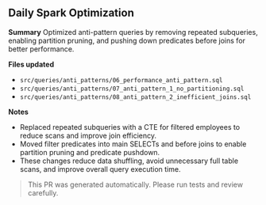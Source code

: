 ## Daily Spark Optimization

**Summary**
Optimized anti-pattern queries by removing repeated subqueries, enabling partition pruning, and pushing down predicates before joins for better performance.

**Files updated**
- `src/queries/anti_patterns/06_performance_anti_pattern.sql`
- `src/queries/anti_patterns/07_anti_pattern_1_no_partitioning.sql`
- `src/queries/anti_patterns/08_anti_pattern_2_inefficient_joins.sql`


**Notes**
- Replaced repeated subqueries with a CTE for filtered employees to reduce scans and improve join efficiency.
- Moved filter predicates into main SELECTs and before joins to enable partition pruning and predicate pushdown.
- These changes reduce data shuffling, avoid unnecessary full table scans, and improve overall query execution time.

> This PR was generated automatically. Please run tests and review carefully.
